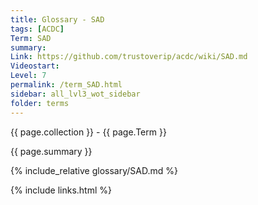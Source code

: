 ```yaml
---
title: Glossary - SAD
tags: [ACDC]
Term: SAD
summary: 
Link: https://github.com/trustoverip/acdc/wiki/SAD.md
Videostart: 
Level: 7
permalink: /term_SAD.html
sidebar: all_lvl3_wot_sidebar
folder: terms
---
```


{{ page.collection }} - {{ page.Term }}

   {{ page.summary }}

{% include_relative glossary/SAD.md %}

 {% include links.html %} 
